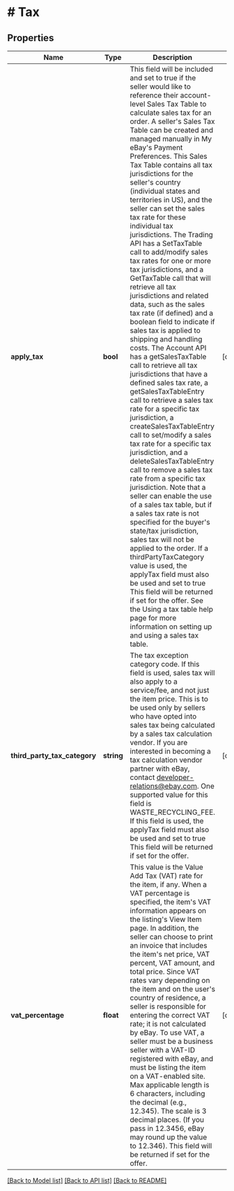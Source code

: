 # # Tax

## Properties

Name | Type | Description | Notes
------------ | ------------- | ------------- | -------------
**apply_tax** | **bool** | This field will be included and set to true if the seller would like to reference their account-level Sales Tax Table to calculate sales tax for an order. A seller&#39;s Sales Tax Table can be created and managed manually in My eBay&#39;s Payment Preferences. This Sales Tax Table contains all tax jurisdictions for the seller&#39;s country (individual states and territories in US), and the seller can set the sales tax rate for these individual tax jurisdictions. The Trading API has a SetTaxTable call to add/modify sales tax rates for one or more tax jurisdictions, and a GetTaxTable call that will retrieve all tax jurisdictions and related data, such as the sales tax rate (if defined) and a boolean field to indicate if sales tax is applied to shipping and handling costs. The Account API has a getSalesTaxTable call to retrieve all tax jurisdictions that have a defined sales tax rate, a getSalesTaxTableEntry call to retrieve a sales tax rate for a specific tax jurisdiction, a createSalesTaxTableEntry call to set/modify a sales tax rate for a specific tax jurisdiction, and a deleteSalesTaxTableEntry call to remove a sales tax rate from a specific tax jurisdiction. Note that a seller can enable the use of a sales tax table, but if a sales tax rate is not specified for the buyer&#39;s state/tax jurisdiction, sales tax will not be applied to the order. If a thirdPartyTaxCategory value is used, the applyTax field must also be used and set to true This field will be returned if set for the offer. See the Using a tax table help page for more information on setting up and using a sales tax table. | [optional]
**third_party_tax_category** | **string** | The tax exception category code. If this field is used, sales tax will also apply to a service/fee, and not just the item price. This is to be used only by sellers who have opted into sales tax being calculated by a sales tax calculation vendor. If you are interested in becoming a tax calculation vendor partner with eBay, contact developer-relations@ebay.com. One supported value for this field is WASTE_RECYCLING_FEE. If this field is used, the applyTax field must also be used and set to true This field will be returned if set for the offer. | [optional]
**vat_percentage** | **float** | This value is the Value Add Tax (VAT) rate for the item, if any. When a VAT percentage is specified, the item&#39;s VAT information appears on the listing&#39;s View Item page. In addition, the seller can choose to print an invoice that includes the item&#39;s net price, VAT percent, VAT amount, and total price. Since VAT rates vary depending on the item and on the user&#39;s country of residence, a seller is responsible for entering the correct VAT rate; it is not calculated by eBay. To use VAT, a seller must be a business seller with a VAT-ID registered with eBay, and must be listing the item on a VAT-enabled site. Max applicable length is 6 characters, including the decimal (e.g., 12.345). The scale is 3 decimal places. (If you pass in 12.3456, eBay may round up the value to 12.346). This field will be returned if set for the offer. | [optional]

[[Back to Model list]](../../README.md#models) [[Back to API list]](../../README.md#endpoints) [[Back to README]](../../README.md)
